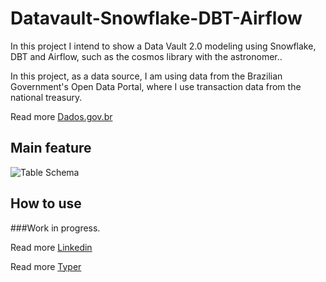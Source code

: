 # Datavault-Snowflake-DBT-Airflow

In this project I intend to show a Data Vault 2.0 modeling using Snowflake, DBT and Airflow, such as the cosmos library with the astronomer.. 

In this project, as a data source, I am using data from the Brazilian Government's Open Data Portal, where I use transaction data from the national treasury. 

Read more [Dados.gov.br](https://dados.gov.br/dados/busca?termo=tesouro)

## Main feature



![Table Schema](imagens/Stock_operations_datavault.png)


## How to use


###Work in progress.

Read more [Linkedin](https://www.linkedin.com/in/valmur-prado-39b81522/)<br>

Read more [Typer](https://typer.tiangolo.com/)

